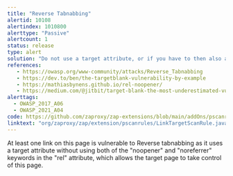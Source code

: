 ```yaml
---
title: "Reverse Tabnabbing"
alertid: 10108
alertindex: 1010800
alerttype: "Passive"
alertcount: 1
status: release
type: alert
solution: "Do not use a target attribute, or if you have to then also add the attribute: rel='noopener noreferrer'."
references:
   - https://owasp.org/www-community/attacks/Reverse_Tabnabbing
   - https://dev.to/ben/the-targetblank-vulnerability-by-example
   - https://mathiasbynens.github.io/rel-noopener/
   - https://medium.com/@jitbit/target-blank-the-most-underestimated-vulnerability-ever-96e328301f4c
alerttags: 
  - OWASP_2017_A06
  - OWASP_2021_A04
code: https://github.com/zaproxy/zap-extensions/blob/main/addOns/pscanrules/src/main/java/org/zaproxy/zap/extension/pscanrules/LinkTargetScanRule.java
linktext: "org/zaproxy/zap/extension/pscanrules/LinkTargetScanRule.java"
---
```

At least one link on this page is vulnerable to Reverse tabnabbing as it uses a target attribute without using both of the "noopener" and "noreferrer" keywords in the "rel" attribute, which allows the target page to take control of this page.
